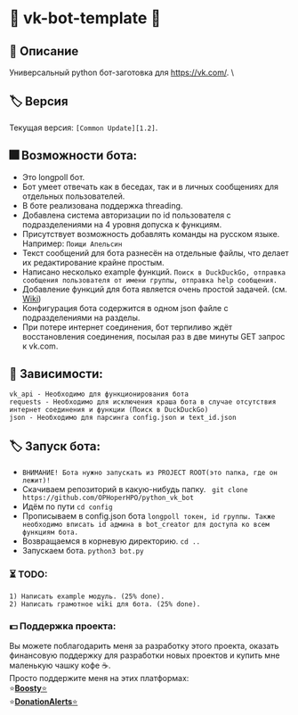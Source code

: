 # 🥐 vk-bot-template 🥐 
## 📄 Описание
Универсальный python бот-заготовка для https://vk.com/. \
## 🏷 Версия
 Текущая версия: ``[Common Update][1.2]``.
## 🎆 Возможности бота:
* Это longpoll бот.
* Бот умеет отвечать как в беседах, так и в личных сообщениях для отдельных пользователей.
* В боте реализована поддержка threading.
* Добавлена система авторизации по id пользователя с подразделениями на 4 уровня допуска к функциям. 
* Присутствует возможность добавлять команды на русском языке. Например: ```Поищи Апельсин```
* Текст сообщений для бота разнесён на отдельные файлы, что делает их редактирование крайне простым.
* Написано несколько example функций. ```Поиск в DuckDuckGo, отправка сообщения пользователя от имени группы, отправка help сообщения.```
* Добавление функций для бота является очень простой задачей. (см. [Wiki](https://github.com/OPHoperHPO/vk-bot-template/wiki/%D0%98%D0%BD%D1%81%D1%82%D1%80%D1%83%D0%BA%D1%86%D0%B8%D0%B8#%D0%98%D0%BD%D1%81%D1%82%D1%80%D1%83%D0%BA%D1%86%D0%B8%D1%8F-%D0%BF%D0%BE-%D0%B4%D0%BE%D0%B1%D0%B0%D0%B2%D0%BB%D0%B5%D0%BD%D0%B8%D1%8E-%D0%BD%D0%BE%D0%B2%D1%8B%D1%85-%D1%84%D1%83%D0%BD%D0%BA%D1%86%D0%B8%D0%B9))
* Конфигурация бота содержится в одном json файле с подразделениями на разделы.
* При потере интернет соединения, бот терпиливо ждёт восстановления соединения, посылая раз в две минуты GET запрос к vk.com.
## 🧷 Зависимости:
```
vk_api - Необходимо для функционирования бота
requests - Необходимо для исключения краша бота в случае отсутствия интернет соединения и функции (Поиск в DuckDuckGo)
json - Необходимо для парсинга config.json и text_id.json
```
## 🏷 Запуск бота:
* ``ВНИМАНИЕ! Бота нужно запускать из PROJECT ROOT(это папка, где он лежит)!``
* Скачиваем репозиторий в какую-нибудь папку. ``` git clone https://github.com/OPHoperHPO/python_vk_bot```
* Идём по пути ```cd config```
* Прописываем в config.json бота
`longpoll токен, id группы. Также необходимо вписать id админа в bot_creator для доступа ко всем функциям бота.`
* Возвращаемся в корневую директорию. ```cd ..```
* Запускаем бота. ```python3 bot.py```

### ⏳ TODO:
```
1) Написать example модуль. (25% done).
2) Написать грамотное wiki для бота. (25% done).
```
### 💵 Поддержка проекта:
Вы можете поблагодарить меня за разработку этого проекта, оказать финансовую поддержку для разработки новых проектов и купить мне маленькую чашку кофе ☕. \
  Просто поддержите меня на этих платформах: \
  ⭐[**Boosty**⭐](https://boosty.to/anodev) \
  ⭐[**DonationAlerts**⭐](https://www.donationalerts.com/r/anodev_development)
